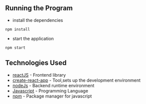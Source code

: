 
## Running the Program

* install the dependencies
```
npm install
```
* start the application
```
npm start
```
## Technologies Used

* [reactJS](https://reactjs.org/) - Frontend library
* [create-react-app](https://reactjs.org/docs/create-a-new-react-app.html) - Tool,sets up the development environment
* [nodeJs](https://nodejs.org/en/) - Backend runtime environment
* [Javascript](https://developer.mozilla.org/en-US/docs/Web/JavaScript) - Programming Language
* [npm](https://www.npmjs.com/) - Package manager for javascript
